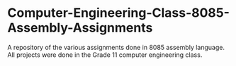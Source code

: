 # Computer-Engineering-Class-8085-Assembly-Assignments
A repository of the various assignments done in 8085 assembly language. All projects were done in the Grade 11 computer engineering class.
